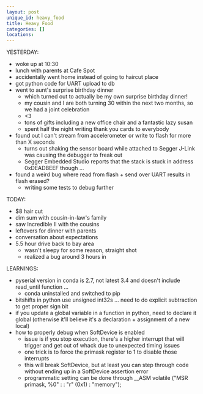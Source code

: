 ```yaml
---
layout: post
unique_id: heavy_food
title: Heavy Food
categories: []
locations: 
---
```


YESTERDAY:
* woke up at 10:30
* lunch with parents at Cafe Spot
* accidentally went home instead of going to haircut place
* got python code for UART upload to db
* went to aunt's surprise birthday dinner
  * which turned out to actually be my own surprise birthday dinner!
  * my cousin and I are both turning 30 within the next two months, so we had a joint celebration
  * <3
  * tons of gifts including a new office chair and a fantastic lazy susan
  * spent half the night writing thank you cards to everybody
* found out I can't stream from accelerometer or write to flash for more than X seconds
  * turns out shaking the sensor board while attached to Segger J-Link was causing the debugger to freak out
  * Segger Embedded Studio reports that the stack is stuck in address 0xDEADBEEF though ...
* found a weird bug where read from flash + send over UART results in flash erased?
  * writing some tests to debug further

TODAY:
* $8 hair cut
* dim sum with cousin-in-law's family
* saw Incredible II with the cousins
* leftovers for dinner with parents
* conversation about expectations
* 5.5 hour drive back to bay area
  * wasn't sleepy for some reason, straight shot
  * realized a bug around 3 hours in

LEARNINGS:
* pyserial version in conda is 2.7, not latest 3.4 and doesn't include read_until function ...
  * conda uninstalled and switched to pip
* bitshifts in python use unsigned int32s ... need to do explicit subtraction to get proper sign bit
* if you update a global variable in a function in python, need to declare it global (otherwise it'll believe it's a declaration + assignment of a new local)
* how to properly debug when SoftDevice is enabled
  * issue is if you stop execution, there's a higher interrupt that will trigger and get out of whack due to unexpected timing issues
  * one trick is to force the primask register to 1 to disable those interrupts
  * this will break SoftDevice, but at least you can step through code without ending up in a SoftDevice assertion error
  * programmatic setting can be done through __ASM volatile ("MSR primask, %0" : : "r" (0x1) : "memory");
